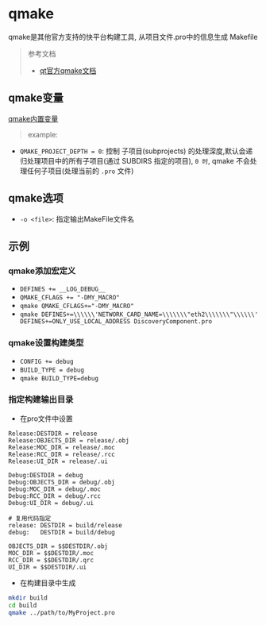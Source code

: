 # qmake
qmake是其他官方支持的快平台构建工具, 从项目文件.pro中的信息生成 Makefile

> 参考文档
> - [qt官方qmake文档](https://doc.qt.io/qt-6/qmake-manual.html)

## qmake变量

[qmake内置变量](https://doc.qt.io/qt-6/qmake-variable-reference.html#sources)

> example:
- `QMAKE_PROJECT_DEPTH = 0`: 控制 子项目(subprojects) 的处理深度,默认会递归处理项目中的所有子项目(通过 SUBDIRS 指定的项目), `0 时`, qmake 不会处理任何子项目(处理当前的 `.pro` 文件)

## qmake选项

- `-o <file>`: 指定输出MakeFile文件名

## 示例

### qmake添加宏定义

- `DEFINES += __LOG_DEBUG__` 
- `QMAKE_CFLAGS += "-DMY_MACRO"`
- `qmake QMAKE_CFLAGS+="-DMY_MACRO"`
- `qmake DEFINES+=\\\\\\'NETWORK_CARD_NAME=\\\\\\\"eth2\\\\\\\"\\\\\\' DEFINES+=ONLY_USE_LOCAL_ADDRESS DiscoveryComponent.pro`

### qmake设置构建类型

- `CONFIG += debug`
- `BUILD_TYPE = debug`
- `qmake BUILD_TYPE=debug`

### 指定构建输出目录

- 在pro文件中设置
```make
Release:DESTDIR = release
Release:OBJECTS_DIR = release/.obj
Release:MOC_DIR = release/.moc
Release:RCC_DIR = release/.rcc
Release:UI_DIR = release/.ui

Debug:DESTDIR = debug
Debug:OBJECTS_DIR = debug/.obj
Debug:MOC_DIR = debug/.moc
Debug:RCC_DIR = debug/.rcc
Debug:UI_DIR = debug/.ui

# 复用代码指定
release: DESTDIR = build/release
debug:   DESTDIR = build/debug

OBJECTS_DIR = $$DESTDIR/.obj
MOC_DIR = $$DESTDIR/.moc
RCC_DIR = $$DESTDIR/.qrc
UI_DIR = $$DESTDIR/.ui
```
- 在构建目录中生成
```sh
mkdir build
cd build
qmake ../path/to/MyProject.pro
```